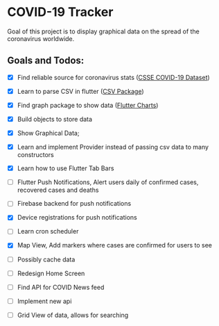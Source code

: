 # COVID-19 Tracker

Goal of this project is to display graphical data on the spread of the coronavirus worldwide.

## Goals and Todos: 

* [x] Find reliable source for coronavirus stats ([CSSE COVID-19 Dataset](https://github.com/CSSEGISandData/COVID-19/blob/master/csse_covid_19_data/csse_covid_19_time_series/))

* [x] Learn to parse CSV in flutter ([CSV Package](https://pub.dev/packages/csv))

* [x] Find graph package to show data  ([Flutter Charts](https://pub.dev/packages/charts_flutter))

* [x] Build objects to store data 

* [x] Show Graphical Data;

* [x] Learn and implement Provider instead of passing csv data to many constructors

* [x] Learn how to use Flutter Tab Bars

* [ ] Flutter Push Notifications, Alert users daily of confirmed cases, recovered cases and deaths

* [ ] Firebase backend for push notifications

* [x] Device registrations for push notifications

* [ ] Learn cron scheduler

* [x] Map View, Add markers where cases are confirmed for users to see

* [ ] Possibly cache data

* [ ] Redesign Home Screen
* [ ] Find API for COVID News feed
* [ ] Implement new api
* [ ] Grid View of data, allows for searching
